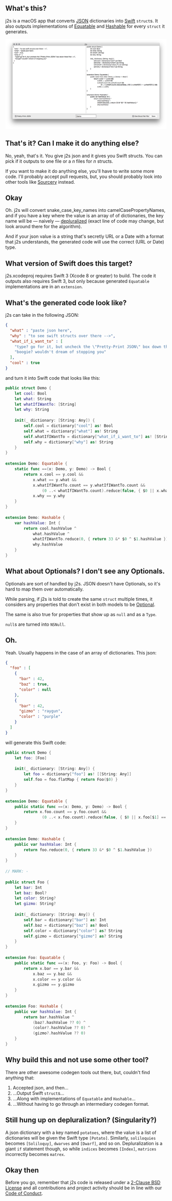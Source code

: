 ## What's this?
j2s is a macOS app that converts [JSON](https://en.wikipedia.org/wiki/JSON) dictionaries into [Swift](https://swift.org) `struct`s. It also outputs implementations of [Equatable](https://developer.apple.com/reference/swift/equatable) and [Hashable](https://developer.apple.com/reference/swift/hashable) for every `struct` it generates.

![Screenshot](Screenshot.png?raw=true)

## That's it? Can I make it do anything else?
No, yeah, that's it. You give j2s json and it gives you Swift structs. You can pick if it outputs to one file or a _n_ files for _n_ structs.

If you want to make it do anything else, you'll have to write some more code. I'll probably accept pull requests, but, you should probably look into other tools like [Sourcery](https://github.com/krzysztofzablocki/Sourcery) instead.

## Okay
Oh. j2s will convert snake_case_key_names into camelCasePropertyNames, and if you have a key where the value is an array of of dictionaries, the key name will be — naively — [depluralized](https://github.com/zadr/j2s/blob/main/j2s/StringTransformations.swift#L14) (exact line of code may change, but look around there for the algorithm).

And if your json value is a string that's secretly URL or a Date with a format that j2s understands, the generated code will use the correct (URL or Date) type.

## What version of Swift does this target?
j2s.xcodeproj requires Swift 3 (Xcode 8 or greater) to build. The code it outputs also requires Swift 3, but only because generated `Equatable` implementations are in an `extension`.

## What's the generated code look like?

j2s can take in the following JSON:

```json
{
  "what" : "paste json here",
  "why" : "to see swift structs over there -->",
  "what_if_i_want_to" : [
    "type? go for it, but uncheck the \"Pretty-Print JSON\" box down there first --v",
    "boogie? wouldn't dream of stopping you"
  ],
  "cool" : true
}
```

and turn it into Swift code that looks like this:

```swift
public struct Demo {
	let cool: Bool
	let what: String
	let whatIfIWantTo: [String]
	let why: String

	init(_ dictionary: [String: Any]) {
		self.cool = dictionary["cool"] as! Bool
		self.what = dictionary["what"] as! String
		self.whatIfIWantTo = dictionary["what_if_i_want_to"] as! [String]
		self.why = dictionary["why"] as! String
	}
}

extension Demo: Equatable {
 	static func ==(x: Demo, y: Demo) -> Bool {
		return x.cool == y.cool && 
			x.what == y.what && 
			x.whatIfIWantTo.count == y.whatIfIWantTo.count && 
				(0 ..< whatIfIWantTo.count).reduce(false, { $0 || x.whatIfIWantTo[$1] == y.whatIfIWantTo[$1] }) && 
			x.why == y.why
	} 
}

extension Demo: Hashable {
 	var hashValue: Int {
		return cool.hashValue ^ 
			what.hashValue ^ 
			whatIfIWantTo.reduce(0, { return 33 &* $0 ^ $1.hashValue }) ^ 
			why.hashValue
	} 
}
```

## What about Optionals? I don't see any Optionals.
Optionals are sort of handled by j2s. JSON doesn't have Optionals, so it's hard to map them over automatically.

While parsing, if j2s is told to create the same `struct` multiple times, it considers any properties that don't exist in both models to be [Optional](http://swiftdoc.org/v3.0/type/Optional/). 

The same is also true for properties that show up as `null` and as a `Type`.

`null`s are turned into `NSNull`.

## Oh.
Yeah. Usually happens in the case of an array of dictionaries. This json:

```json
{
  "foo" : [
    {
      "bar" : 42,
      "baz" : true,
      "color" : null
    },
    {
      "bar" : 42,
      "gizmo" : "raygun",
      "color" : "purple"
    }
  ]
}
```

will generate this Swift code:

```swift
public struct Demo {
	let foo: [Foo]

	init(_ dictionary: [String: Any]) {
		let foo = dictionary["foo"] as! [[String: Any]]
		self.foo = foo.flatMap { return Foo($0) }
	}
}

extension Demo: Equatable {
 	public static func ==(x: Demo, y: Demo) -> Bool {
		return x.foo.count == y.foo.count && 
				(0 ..< x.foo.count).reduce(false, { $0 || x.foo[$1] == y.foo[$1] })
	} 
}

extension Demo: Hashable {
 	public var hashValue: Int {
		return foo.reduce(0, { return 33 &* $0 ^ $1.hashValue })
	} 
}

// MARK: -

public struct Foo {
	let bar: Int
	let baz: Bool?
	let color: String?
	let gizmo: String?

	init(_ dictionary: [String: Any]) {
		self.bar = dictionary["bar"] as! Int
		self.baz = dictionary["baz"] as? Bool
		self.color = dictionary["color"] as? String
		self.gizmo = dictionary["gizmo"] as? String
	}
}

extension Foo: Equatable {
 	public static func ==(x: Foo, y: Foo) -> Bool {
		return x.bar == y.bar && 
			x.baz == y.baz && 
			x.color == y.color && 
			x.gizmo == y.gizmo
	} 
}

extension Foo: Hashable {
 	public var hashValue: Int {
		return bar.hashValue ^ 
			(baz?.hashValue ?? 0) ^ 
			(color?.hashValue ?? 0) ^ 
			(gizmo?.hashValue ?? 0)
	} 
}
```

## Why build this and not use some other tool?
There are other awesome codegen tools out there, but, couldn't find anything that:

1. Accepted json, and then…
2. …Output Swift `struct`s…
3. …Along with implementations of `Equatable` and `Hashable`…
4. …Without having to go through an intermediary codegen format.

## Still hung up on depluralization? (Singularity?)
A json dictionary with a key named `potatoes`, where the value is a list of dictionaries will be given the Swift type `[Potato]`. Similarly, `soliloquies` becomes `[Soliloquy]`, `dwarves` and `[Dwarf]`, and so on. Depluralization is a giant `if` statement though, so while `indices` becomes `[Index]`, `matrices` incorrectly becomes `matrex`.

## Okay then
Before you go, remember that j2s code is released under a [2-Clause BSD License](LICENSE.md) and all contributions and project activity should be in line with our [Code of Conduct](CODE_OF_CONDUCT.md).
